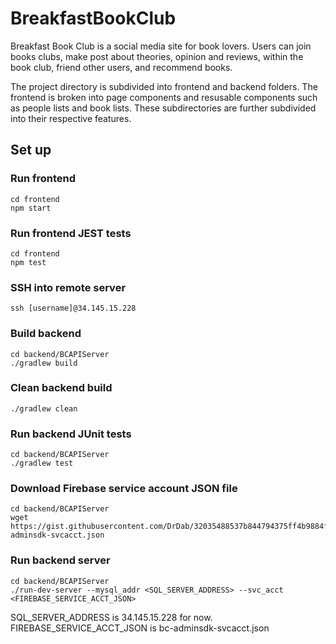 # BreakfastBookClub

Breakfast Book Club is a social media site for book lovers. 
Users can join books clubs,
make post about theories, opinion and reviews, within the book club,
friend other users,
and recommend books.

The project directory is subdivided into frontend and backend folders. 
The frontend is broken into page components and resusable components such as people lists and book lists.
These subdirectories are further subdivided into their respective features.


## Set up

### Run frontend
```
cd frontend
npm start
```

### Run frontend JEST tests
```
cd frontend
npm test
```

### SSH into remote server
```
ssh [username]@34.145.15.228
```

### Build backend
```
cd backend/BCAPIServer
./gradlew build
```

### Clean backend build
```
./gradlew clean
```
###

### Run backend JUnit tests
```
cd backend/BCAPIServer
./gradlew test
```

### Download Firebase service account JSON file
```
cd backend/BCAPIServer
wget https://gist.githubusercontent.com/DrDab/32035488537b844794375ff4b9884ff5/raw/74001b8aa5f0c225dee943ab7c963e52421e3183/bc-adminsdk-svcacct.json
```

### Run backend server
```
cd backend/BCAPIServer
./run-dev-server --mysql_addr <SQL_SERVER_ADDRESS> --svc_acct <FIREBASE_SERVICE_ACCT_JSON>
```

SQL_SERVER_ADDRESS is 34.145.15.228 for now.
FIREBASE_SERVICE_ACCT_JSON is bc-adminsdk-svcacct.json